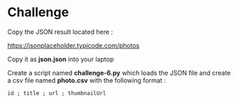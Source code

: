# Challenge

Copy the JSON result located here :

https://jsonplaceholder.typicode.com/photos

Copy it as  **json.json**  into your laptop

Create a script named **challenge-6.py** which loads the JSON file and create a csv file named **photo.csv** with the following format :

    id ; title ; url ; thumbnailUrl

